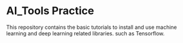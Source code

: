 # AI_Tools Practice 

This repository contains the basic tutorials to install and use machine learning and deep learning related libraries. such as Tensorflow.